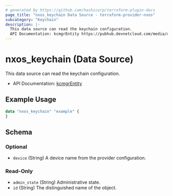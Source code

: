 ```yaml
---
# generated by https://github.com/hashicorp/terraform-plugin-docs
page_title: "nxos_keychain Data Source - terraform-provider-nxos"
subcategory: "Keychain"
description: |-
  This data source can read the keychain configuration.
  API Documentation: kcmgrEntity https://pubhub.devnetcloud.com/media/dme-docs-10-2-2/docs/Security%20and%Policing/kcmgr:Entity/
---
```


# nxos_keychain (Data Source)

This data source can read the keychain configuration.

- API Documentation: [kcmgrEntity](https://pubhub.devnetcloud.com/media/dme-docs-10-2-2/docs/Security%20and%Policing/kcmgr:Entity/)

## Example Usage

```terraform
data "nxos_keychain" "example" {
}
```

<!-- schema generated by tfplugindocs -->
## Schema

### Optional

- `device` (String) A device name from the provider configuration.

### Read-Only

- `admin_state` (String) Administrative state.
- `id` (String) The distinguished name of the object.
